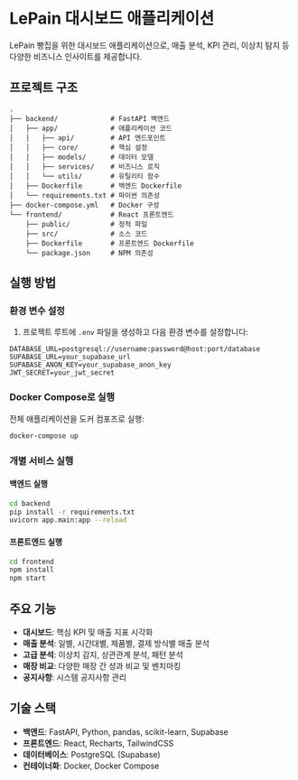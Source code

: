 # LePain 대시보드 애플리케이션

LePain 빵집을 위한 대시보드 애플리케이션으로, 매출 분석, KPI 관리, 이상치 탐지 등 다양한 비즈니스 인사이트를 제공합니다.

## 프로젝트 구조

```
.
├── backend/             # FastAPI 백엔드
│   ├── app/             # 애플리케이션 코드
│   │   ├── api/         # API 엔드포인트
│   │   ├── core/        # 핵심 설정
│   │   ├── models/      # 데이터 모델
│   │   ├── services/    # 비즈니스 로직
│   │   └── utils/       # 유틸리티 함수
│   ├── Dockerfile       # 백엔드 Dockerfile
│   └── requirements.txt # 파이썬 의존성
├── docker-compose.yml   # Docker 구성
└── frontend/            # React 프론트엔드
    ├── public/          # 정적 파일
    ├── src/             # 소스 코드
    ├── Dockerfile       # 프론트엔드 Dockerfile
    └── package.json     # NPM 의존성
```

## 실행 방법

### 환경 변수 설정

1. 프로젝트 루트에 `.env` 파일을 생성하고 다음 환경 변수를 설정합니다:

```
DATABASE_URL=postgresql://username:password@host:port/database
SUPABASE_URL=your_supabase_url
SUPABASE_ANON_KEY=your_supabase_anon_key
JWT_SECRET=your_jwt_secret
```

### Docker Compose로 실행

전체 애플리케이션을 도커 컴포즈로 실행:

```bash
docker-compose up
```

### 개별 서비스 실행

#### 백엔드 실행

```bash
cd backend
pip install -r requirements.txt
uvicorn app.main:app --reload
```

#### 프론트엔드 실행

```bash
cd frontend
npm install
npm start
```

## 주요 기능

- **대시보드**: 핵심 KPI 및 매출 지표 시각화
- **매출 분석**: 일별, 시간대별, 제품별, 결제 방식별 매출 분석
- **고급 분석**: 이상치 감지, 상관관계 분석, 패턴 분석
- **매장 비교**: 다양한 매장 간 성과 비교 및 벤치마킹
- **공지사항**: 시스템 공지사항 관리

## 기술 스택

- **백엔드**: FastAPI, Python, pandas, scikit-learn, Supabase
- **프론트엔드**: React, Recharts, TailwindCSS
- **데이터베이스**: PostgreSQL (Supabase)
- **컨테이너화**: Docker, Docker Compose